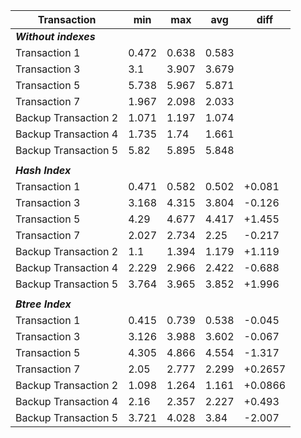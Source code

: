 | Transaction          | min   | max   | avg   | diff |
|----------------------|-------|-------|-------|------|
| ***Without indexes***      |       |       |       |      |
| Transaction 1        | 0.472 | 0.638 | 0.583 |      |
| Transaction 3        | 3.1   | 3.907 | 3.679 |      |
| Transaction 5        | 5.738 | 5.967 | 5.871 |      |
| Transaction 7        | 1.967 | 2.098 | 2.033 |      |
| Backup Transaction 2 | 1.071 | 1.197 | 1.074 |      |
| Backup Transaction 4 | 1.735 | 1.74  | 1.661 |      |
| Backup Transaction 5 | 5.82  | 5.895 | 5.848 |      |
|                      |       |       |       |      |
| ***Hash Index***           |       |       |       |        |
| Transaction 1        | 0.471 | 0.582 | 0.502 | +0.081 |
| Transaction 3        | 3.168 | 4.315 | 3.804 | -0.126 |
| Transaction 5        | 4.29  | 4.677 | 4.417 | +1.455 |
| Transaction 7        | 2.027 | 2.734 | 2.25  | -0.217 |
| Backup Transaction 2 | 1.1   | 1.394 | 1.179 | +1.119 |
| Backup Transaction 4 | 2.229 | 2.966 | 2.422 | -0.688 |
| Backup Transaction 5 | 3.764 | 3.965 | 3.852 | +1.996 |
|                      |       |       |       |        |
| ***Btree Index***          |       |       |       |         |
| Transaction 1        | 0.415 | 0.739 | 0.538 | -0.045  |
| Transaction 3        | 3.126 | 3.988 | 3.602 | -0.067  |
| Transaction 5        | 4.305 | 4.866 | 4.554 | -1.317  |
| Transaction 7        | 2.05  | 2.777 | 2.299 | +0.2657 |
| Backup Transaction 2 | 1.098 | 1.264 | 1.161 | +0.0866 |
| Backup Transaction 4 | 2.16  | 2.357 | 2.227 | +0.493  |
| Backup Transaction 5 | 3.721 | 4.028 | 3.84  | -2.007  |
